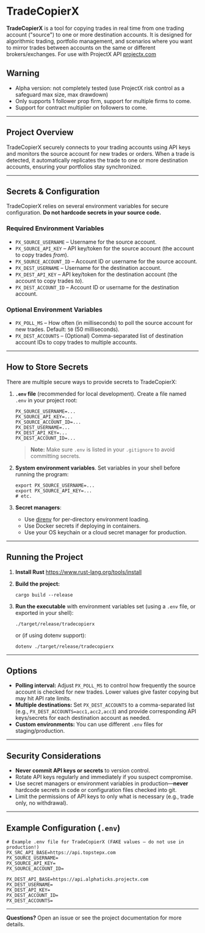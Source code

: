 # TradeCopierX

**TradeCopierX** is a tool for copying trades in real time from one trading account ("source") to one or more destination accounts. It is designed for algorithmic trading, portfolio management, and scenarios where you want to mirror trades between accounts on the same or different brokers/exchanges.
For use with ProjectX API [projectx.com](https://projectx.com)

## Warning
- Alpha version:  not completely tested (use ProjectX risk control as a safeguard max size, max drawdown)
- Only supports 1 follower prop firm, support for multiple firms to come.
- Support for contract multiplier on followers to come.
---

## Project Overview

TradeCopierX securely connects to your trading accounts using API keys and monitors the source account for new trades or orders. When a trade is detected, it automatically replicates the trade to one or more destination accounts, ensuring your portfolios stay synchronized.

---

## Secrets & Configuration

TradeCopierX relies on several environment variables for secure configuration. **Do not hardcode secrets in your source code.**

### Required Environment Variables

- `PX_SOURCE_USERNAME` – Username for the source account.
- `PX_SOURCE_API_KEY` – API key/token for the source account (the account to copy trades *from*).
- `PX_SOURCE_ACCOUNT_ID` – Account ID or username for the source account.
- `PX_DEST_USERNAME` – Username for the destination account.
- `PX_DEST_API_KEY` – API key/token for the destination account (the account to copy trades *to*).
- `PX_DEST_ACCOUNT_ID` – Account ID or username for the destination account.

### Optional Environment Variables

- `PX_POLL_MS` – How often (in milliseconds) to poll the source account for new trades. Default: `50` (50 milliseconds).
- `PX_DEST_ACCOUNTS` – (Optional) Comma-separated list of destination account IDs to copy trades to multiple accounts.

---

## How to Store Secrets

There are multiple secure ways to provide secrets to TradeCopierX:

1. **`.env` file** (recommended for local development). Create a file named `.env` in your project root:
   ```
   PX_SOURCE_USERNAME=...
   PX_SOURCE_API_KEY=...
   PX_SOURCE_ACCOUNT_ID=...
   PX_DEST_USERNAME=...
   PX_DEST_API_KEY=...
   PX_DEST_ACCOUNT_ID=...
   ```
   > **Note:** Make sure `.env` is listed in your `.gitignore` to avoid committing secrets.

2. **System environment variables**. Set variables in your shell before running the program:
   ```
   export PX_SOURCE_USERNAME=...
   export PX_SOURCE_API_KEY=...
   # etc.
   ```

3. **Secret managers**:
    - Use [direnv](https://direnv.net/) for per-directory environment loading.
    - Use Docker secrets if deploying in containers.
    - Use your OS keychain or a cloud secret manager for production.

---

## Running the Project

1. **Install Rust**
   https://www.rust-lang.org/tools/install

2. **Build the project:**
   ```
   cargo build --release
   ```

3. **Run the executable** with environment variables set (using a `.env` file, or exported in your shell):
   ```
   ./target/release/tradecopierx
   ```
   or (if using dotenv support):
   ```
   dotenv ./target/release/tradecopierx
   ```

---

## Options

- **Polling interval:** Adjust `PX_POLL_MS` to control how frequently the source account is checked for new trades. Lower values give faster copying but may hit API rate limits.
- **Multiple destinations:** Set `PX_DEST_ACCOUNTS` to a comma-separated list (e.g., `PX_DEST_ACCOUNTS=acc1,acc2,acc3`) and provide corresponding API keys/secrets for each destination account as needed.
- **Custom environments:** You can use different `.env` files for staging/production.

---

## Security Considerations

- **Never commit API keys or secrets** to version control.
- Rotate API keys regularly and immediately if you suspect compromise.
- Use secret managers or environment variables in production—**never** hardcode secrets in code or configuration files checked into git.
- Limit the permissions of API keys to only what is necessary (e.g., trade only, no withdrawal).

---

## Example Configuration (`.env`)

```env
# Example .env file for TradeCopierX (FAKE values – do not use in production!)
PX_SRC_API_BASE=https://api.topstepx.com
PX_SOURCE_USERNAME=
PX_SOURCE_API_KEY=
PX_SOURCE_ACCOUNT_ID=

PX_DEST_API_BASE=https://api.alphaticks.projectx.com
PX_DEST_USERNAME=
PX_DEST_API_KEY=
PX_DEST_ACCOUNT_ID=
PX_DEST_ACCOUNTS=
```

---

**Questions?** Open an issue or see the project documentation for more details.